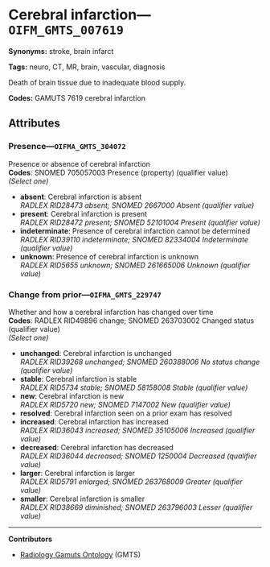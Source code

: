 # Cerebral infarction—`OIFM_GMTS_007619`

**Synonyms:** stroke, brain infarct

**Tags:** neuro, CT, MR, brain, vascular, diagnosis

Death of brain tissue due to inadequate blood supply.

**Codes:** GAMUTS 7619 cerebral infarction

## Attributes

### Presence—`OIFMA_GMTS_304072`

Presence or absence of cerebral infarction  
**Codes**: SNOMED 705057003 Presence (property) (qualifier value)  
*(Select one)*

- **absent**: Cerebral infarction is absent  
_RADLEX RID28473 absent; SNOMED 2667000 Absent (qualifier value)_
- **present**: Cerebral infarction is present  
_RADLEX RID28472 present; SNOMED 52101004 Present (qualifier value)_
- **indeterminate**: Presence of cerebral infarction cannot be determined  
_RADLEX RID39110 indeterminate; SNOMED 82334004 Indeterminate (qualifier value)_
- **unknown**: Presence of cerebral infarction is unknown  
_RADLEX RID5655 unknown; SNOMED 261665006 Unknown (qualifier value)_

### Change from prior—`OIFMA_GMTS_229747`

Whether and how a cerebral infarction has changed over time  
**Codes**: RADLEX RID49896 change; SNOMED 263703002 Changed status (qualifier value)  
*(Select one)*

- **unchanged**: Cerebral infarction is unchanged  
_RADLEX RID39268 unchanged; SNOMED 260388006 No status change (qualifier value)_
- **stable**: Cerebral infarction is stable  
_RADLEX RID5734 stable; SNOMED 58158008 Stable (qualifier value)_
- **new**: Cerebral infarction is new  
_RADLEX RID5720 new; SNOMED 7147002 New (qualifier value)_
- **resolved**: Cerebral infarction seen on a prior exam has resolved  
- **increased**: Cerebral infarction has increased  
_RADLEX RID36043 increased; SNOMED 35105006 Increased (qualifier value)_
- **decreased**: Cerebral infarction has decreased  
_RADLEX RID36044 decreased; SNOMED 1250004 Decreased (qualifier value)_
- **larger**: Cerebral infarction is larger  
_RADLEX RID5791 enlarged; SNOMED 263768009 Greater (qualifier value)_
- **smaller**: Cerebral infarction is smaller  
_RADLEX RID38669 diminished; SNOMED 263796003 Lesser (qualifier value)_

---

**Contributors**

- [Radiology Gamuts Ontology](https://gamuts.net/) (GMTS)